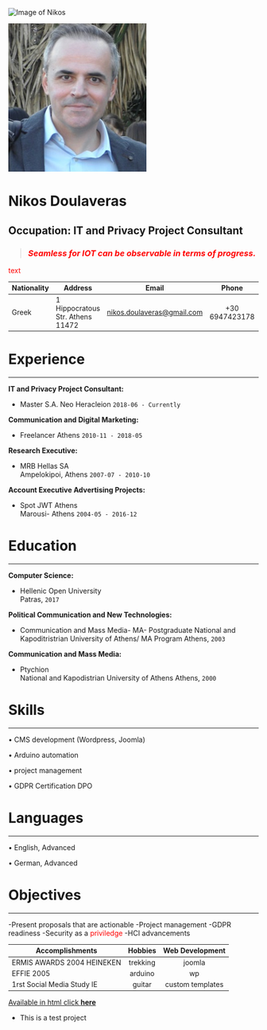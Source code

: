 
![Image of Nikos](https://github.com/NikosDoulaveras/MyCV/PB250057l2l.jpg) 


![Image of Nikos](PB250057l2l.jpg "Nikos Doulaveras")

Nikos Doulaveras
============

Occupation: IT and Privacy Project Consultant 
-----------------------------------


>   ### <span style="color:red"> ***Seamless for IOT can be observable in terms of progress.*** </span>

<span style="color: red;">text</span>

|  __Nationality__  |             __Address__          |          __Email__          |      __Phone__    |    __Linkedin__    |        
|-------------------|----------------------------------|:---------------------------:|:-----------------:|:------------------:|
|      Greek       | 1 Hippocratous Str. Athens 11472 | nikos.doulaveras@gmail.com  |   +30 6947423178  |   nikosdoulaveras  | 



 

# Experience
----------

**IT and Privacy Project Consultant:**
* Master S.A.
Neo Heracleion 
`2018-06 - Currently`


**Communication and Digital Marketing:**
* Freelancer 
Athens 
`2010-11 - 2018-05`


**Research Executive:**            
* MRB Hellas SA  
Ampelokipoi, Athens 
`2007-07 - 2010-10`


**Account Executive Advertising Projects:**                
* Spot JWT Athens  
Marousi- Athens 
`2004-05 - 2016-12`

            
# Education
----------
**Computer Science:**           
* Hellenic Open University  
Patras, `2017`


**Political Communication and New Technologies:**               
* Communication and Mass Media- MA- Postgraduate 
National and Kapoditristrian University of Athens/ MA Program 
Athens, `2003`


**Communication and Mass Media:**               
* Ptychion  
National and Kapodistrian University of Athens 
Athens, `2000`


# Skills
----------
       
• CMS development (Wordpress, Joomla)
            
• Arduino automation
            
• project management
            
• GDPR Certification DPO 

 
 # Languages
----------
        
• English, Advanced
            
• German, Advanced 


# Objectives 
----------
       
-Present proposals that are actionable
-Project management
-GDPR readiness
-Security as a <span style="color:red">priviledge</span>
-HCI advancements  



|       Accomplishments      |       Hobbies        |    Web Development   | 
|----------------------------|:--------------------:|:--------------------:|
| ERMIS AWARDS 2004 HEINEKEN |       trekking       |        joomla        | 
|         EFFIE 2005         |       arduino        |          wp          |
| 1rst Social Media Study IE |        guitar        |   custom templates   |


[Available in html click __here__](https://nikosdoulaveras.github.io/MyCV/)

* This is a test project

